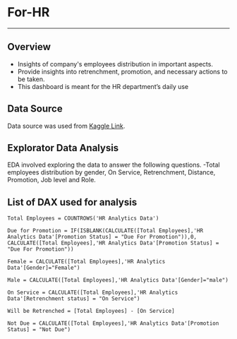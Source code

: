 # For-HR
---
## Overview
- Insights of company's employees distribution in important aspects.
- Provide insights into retrenchment, promotion, and necessary actions to be taken.
- This dashboard is meant for the HR department’s daily use
## Data Source
Data source was used from [Kaggle Link](https://www.kaggle.com/datasets/rishikeshkonapure/hr-analytics-prediction).
## Explorator Data Analysis
EDA involved exploring the data to answer the following questions.
-Total employees distribution by gender, On Service, Retrenchment, Distance, Promotion, Job level and Role.
## List of DAX used for analysis

```DAX
Total Employees = COUNTROWS('HR Analytics Data')
```
```DAX
Due for Promotion = IF(ISBLANK(CALCULATE([Total Employees],'HR Analytics Data'[Promotion Status] = "Due For Promotion")),0,
CALCULATE([Total Employees],'HR Analytics Data'[Promotion Status] = "Due For Promotion"))
```
```DAX
Female = CALCULATE([Total Employees],'HR Analytics Data'[Gender]="Female")
```
```DAX
Male = CALCULATE([Total Employees],'HR Analytics Data'[Gender]="male")
```
```DAX
On Service = CALCULATE([Total Employees],'HR Analytics Data'[Retrenchment status] = "On Service")
```
```DAX
Will be Retrenched = [Total Employees] - [On Service]
```
```DAX
Not Due = CALCULATE([Total Employees],'HR Analytics Data'[Promotion Status] = "Not Due")
```





